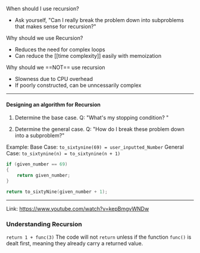 When should I use recursion?
- Ask yourself, "Can I really break the problem down into subproblems that makes sense for recursion?"

Why should we use Recursion?
- Reduces the need for complex loops
- Can reduce the [[time complexity]] easily with memoization

Why should we ==NOT== use recursion
- Slowness due to CPU overhead
- If poorly constructed, can be unncessarily complex

---
#### Designing an algorithm for Recursion
1. Determine the base case. 
	Q: "What's my stopping condition? "

2. Determine the general case.
	Q: "How do I break these problem down into a subproblem?"
	
	
Example:
Base Case: `to_sixtynine(69) = user_inputted_Number`
General Case: `to_sixtynine(n) = to_sixtynine(n + 1)`

```C
if (given_number == 69)
{
	return given_number;
}

return to_sixtyNine(given_number + 1);
```


---
Link: https://www.youtube.com/watch?v=kepBmgvWNDw
### Understanding Recursion

`return 1 + func(3)`
The code will not `return` unless if the function `func()` is dealt first, meaning they already carry a returned value.  